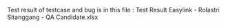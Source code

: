 Test result of testcase and bug is in this file : 
Test Result Easylink - Rolastri Sitanggang - QA Candidate.xlsx
